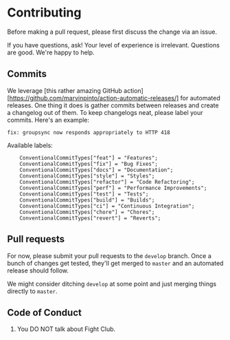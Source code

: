 # Contributing
Before making a pull request, please first discuss the change via an issue.

If you have questions, ask! Your level of experience is irrelevant. Questions are good. We're happy to help.

## Commits
We leverage [this rather amazing GitHub action][https://github.com/marvinpinto/action-automatic-releases/] for automated releases. One thing it does is gather commits between releases and create a changelog out of them. To keep changelogs neat, please label your commits. Here's an example:

```
fix: groupsync now responds appropriately to HTTP 418
```

Available labels:

```
    ConventionalCommitTypes["feat"] = "Features";
    ConventionalCommitTypes["fix"] = "Bug Fixes";
    ConventionalCommitTypes["docs"] = "Documentation";
    ConventionalCommitTypes["style"] = "Styles";
    ConventionalCommitTypes["refactor"] = "Code Refactoring";
    ConventionalCommitTypes["perf"] = "Performance Improvements";
    ConventionalCommitTypes["test"] = "Tests";
    ConventionalCommitTypes["build"] = "Builds";
    ConventionalCommitTypes["ci"] = "Continuous Integration";
    ConventionalCommitTypes["chore"] = "Chores";
    ConventionalCommitTypes["revert"] = "Reverts";
```

## Pull requests
For now, please submit your pull requests to the `develop` branch. Once a bunch of changes get tested, they'll get merged to `master` and an automated release should follow.

We might consider ditching `develop` at some point and just merging things directly to `master`.

## Code of Conduct
1. You DO NOT talk about Fight Club.
